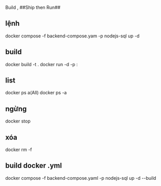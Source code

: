 Build , ##Ship then Run##

## lệnh
docker compose -f backend-compose.yam -p nodejs-sql up -d

## build
docker build -t <name> .
docker run -d -p <port-docker>:<port-local> <name>

## list
docker ps
a(All)
docker ps -a 

## ngừng
docker stop <CONTAINER ID>

## xóa
docker rm -f <CONTAINER ID>

## build docker .yml
docker compose -f backend-compose.yaml -p nodejs-sql up -d --build